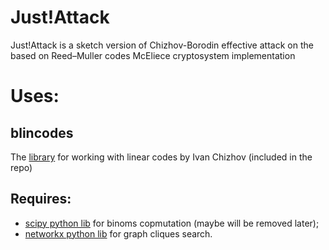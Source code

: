 # Just!Attack

Just!Attack is a sketch version of Chizhov-Borodin effective attack on the based on Reed–Muller codes McEliece cryptosystem implementation


# Uses:
## blincodes
The [library](https://github.com/gf2crypto/blincodes) for working with linear codes by Ivan Chizhov (included in the repo)

## Requires:

- [scipy python lib](https://www.scipy.org/install.html) for binoms copmutation (maybe will be removed later);
- [networkx python lib](https://networkx.github.io/) for graph cliques search.



